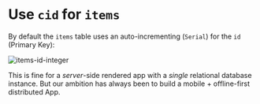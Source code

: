 # Use `cid` for `items`

By default the `items` table uses an auto-incrementing (`Serial`) 
for the `id` (Primary Key):

![items-id-integer](https://github.com/dwyl/mvp/assets/194400/d3020e53-2ad8-43ff-b0ed-95251ee21a87)

This is fine for a _server_-side rendered app 
with a _single_ relational database instance.
But our ambition has always been 
to build a mobile + offline-first distributed App.

